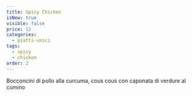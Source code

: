 ```yaml
---
title: Spicy Chicken
isNew: true
visible: false
price: 12
categories:
  - piatti-unici
tags:
  - spicy
  - chicken
order: 2
---
```


Bocconcini di pollo alla curcuma, cous cous con caponata di verdure al cumino
